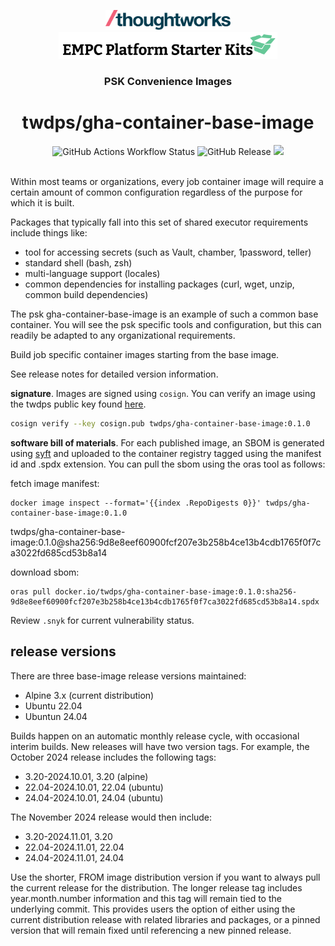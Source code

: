 <div align="center">
	<p>
		<img alt="Thoughtworks Logo" src="https://raw.githubusercontent.com/ThoughtWorks-DPS/static/master/thoughtworks_flamingo_wave.png?sanitize=true" width=200 />
    <br />
		<img alt="DPS Title" src="https://raw.githubusercontent.com/ThoughtWorks-DPS/static/master/EMPCPlatformStarterKitsImage.png" width=350/>
	</p>
  <h3>PSK Convenience Images</h3>
  <h1>twdps/gha-container-base-image</h1>
  <img alt="GitHub Actions Workflow Status" src="https://img.shields.io/github/actions/workflow/status/ThoughtWorks-DPS/gha-container-base-image/.github%2Fworkflows%2Fdevelopment-build.yaml"> <img alt="GitHub Release" src="https://img.shields.io/github/v/release/ThoughtWorks-DPS/gha-container-base-image"> <a href="https://opensource.org/licenses/MIT"><img src="https://img.shields.io/badge/license-MIT-blue.svg"></a>
</div>
<br />

Within most teams or organizations, every job container image will require a certain amount of common configuration regardless of the purpose for which it is built.  

Packages that typically fall into this set of shared executor requirements include things like:  
- tool for accessing secrets (such as Vault, chamber, 1password, teller)  
- standard shell (bash, zsh)  
- multi-language support (locales)  
- common dependencies for installing packages (curl, wget, unzip, common build dependencies)

The psk gha-container-base-image is an example of such a common base container. You will see the psk specific tools and configuration, but this can readily be adapted to any organizational requirements.  

Build job specific container images starting from the base image.  

See release notes for detailed version information.  

**signature**. Images are signed using `cosign`. You can verify an image using the twdps public key found [here](https://raw.githubusercontent.com/ThoughtWorks-DPS/static/master/cosign.pub).  
```bash
cosign verify --key cosign.pub twdps/gha-container-base-image:0.1.0
```  

**software bill of materials**. For each published image, an SBOM is generated using [syft](https://github.com/anchore/syft) and uploaded to the container registry tagged using the manifest id and .spdx extension. You can pull the sbom using the oras tool as follows:  

fetch image manifest:  
```
docker image inspect --format='{{index .RepoDigests 0}}' twdps/gha-container-base-image:0.1.0
```
twdps/gha-container-base-image:0.1.0@sha256:9d8e8eef60900fcf207e3b258b4ce13b4cdb1765f0f7ca3022fd685cd53b8a14

download sbom:  
```
oras pull docker.io/twdps/gha-container-base-image:0.1.0:sha256-9d8e8eef60900fcf207e3b258b4ce13b4cdb1765f0f7ca3022fd685cd53b8a14.spdx
```
Review `.snyk` for current vulnerability status.  

## release versions

There are three base-image release versions maintained:  
- Alpine 3.x (current distribution)
- Ubuntu 22.04
- Ubuntun 24.04

Builds happen on an automatic monthly release cycle, with occasional interim builds. New releases will have two version tags. For example, the October 2024 release includes the following tags:  

- 3.20-2024.10.01, 3.20    (alpine)
- 22.04-2024.10.01, 22.04  (ubuntu)
- 24.04-2024.10.01, 24.04  (ubuntu)

The November 2024 release would then include:  

- 3.20-2024.11.01, 3.20
- 22.04-2024.11.01, 22.04
- 24.04-2024.11.01, 24.04

Use the shorter, FROM image distribution version if you want to always pull the current release for the distribution. The longer release tag includes year.month.number information and this tag will remain tied to the underlying commit. This provides users the option of either using the current distribution release with related libraries and packages, or a pinned version that will remain fixed until referencing a new pinned release.  